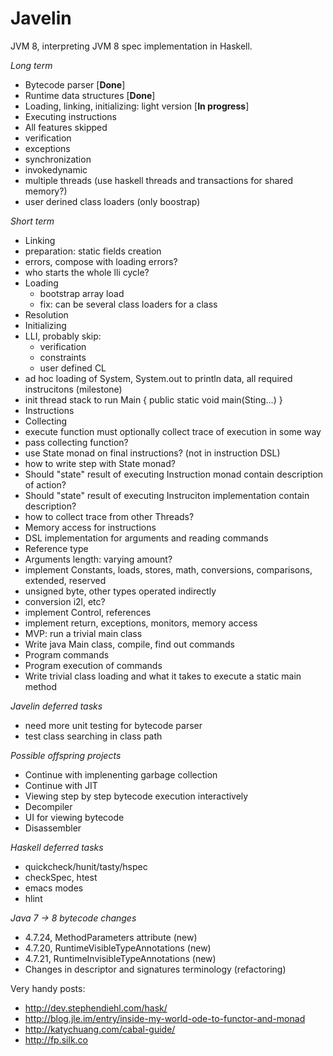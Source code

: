 Javelin
=======
JVM 8, interpreting JVM 8 spec implementation in Haskell.

*Long term*
* Bytecode parser [**Done**]
* Runtime data structures [**Done**]
* Loading, linking, initializing: light version [**In progress**]
* Executing instructions
* All features skipped
 * verification
 * exceptions
 * synchronization
 * invokedynamic
 * multiple threads (use haskell threads and transactions for shared memory?)
 * user derined class loaders (only boostrap)

*Short term*
* Linking
 * preparation: static fields creation
 * errors, compose with loading errors?
 * who starts the whole lli cycle?
* Loading
  * bootstrap array load
  * fix: can be several class loaders for a class
* Resolution
* Initializing
* LLI, probably skip:
  * verification
  * constraints
  * user defined CL
 * ad hoc loading of System, System.out to println data, all required instrucitons (milestone)
 * init thread stack to run Main { public static void main(Sting...) }
 * Instructions
  * Collecting
   * execute function must optionally collect trace of execution in some way
   * pass collecting function?
   * use State monad on final instructions? (not in instruction DSL)
   * how to write step with State monad?
   * Should "state" result of executing Instruction monad contain description of action?
   * Should "state" result of executing Instruciton implementation contain description?
   * how to collect trace from other Threads?
  * Memory access for instructions
  * DSL implementation for arguments and reading commands
  * Reference type
  * Arguments length: varying amount?
  * implement Constants, loads, stores, math, conversions, comparisons, extended, reserved
  * unsigned byte, other types operated indirectly
  * conversion i2l, etc?
  * implement Control, references
  * implement return, exceptions, monitors, memory access
 * MVP: run a trivial main class
  * Write java Main class, compile, find out commands
  * Program commands
  * Program execution of commands
  * Write trivial class loading and what it takes to execute a static main method

*Javelin deferred tasks*
* need more unit testing for bytecode parser
* test class searching in class path

*Possible offspring projects*
* Continue with implenenting garbage collection
* Continue with JIT
* Viewing step by step bytecode execution interactively
* Decompiler
* UI for viewing bytecode
* Disassembler

*Haskell deferred tasks*
* quickcheck/hunit/tasty/hspec
* checkSpec, htest
* emacs modes
* hlint

*Java 7 -> 8 bytecode changes*
* 4.7.24, MethodParameters attribute (new)
* 4.7.20, RuntimeVisibleTypeAnnotations (new)
* 4.7.21, RuntimeInvisibleTypeAnnotations (new)
* Changes in descriptor and signatures terminology (refactoring)

Very handy posts:
* http://dev.stephendiehl.com/hask/
* http://blog.jle.im/entry/inside-my-world-ode-to-functor-and-monad
* http://katychuang.com/cabal-guide/
* http://fp.silk.co